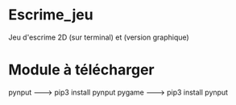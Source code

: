 # Escrime_jeu
Jeu d'escrime 2D (sur terminal) et (version graphique)

# Module à télécharger
pynput ---> pip3 install pynput
pygame ---> pip3 install pynput
